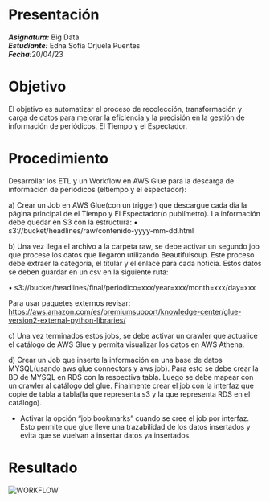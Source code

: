 # Presentación
<i><b>Asignatura:</b></i> Big Data
<br>
<i><b>Estudiante:</b></i> Edna Sofía Orjuela Puentes
<br>
<i><b>Fecha:</b></i>20/04/23
<br>
</p>

# Objetivo
El objetivo es automatizar el proceso de recolección, transformación y carga de datos para mejorar la eficiencia y la precisión en la gestión de información de periódicos, El Tiempo y el Espectador.

# Procedimiento

Desarrollar los ETL y un Workflow en AWS Glue para la descarga de información de periódicos (eltiempo y el espectador):

a) Crear un Job en AWS Glue(con un trigger) que descargue cada dia la página principal de
el Tiempo y El Espectador(o publímetro).
La información debe quedar en S3 con la estructura:
• s3://bucket/headlines/raw/contenido-yyyy-mm-dd.html

b) Una vez llega el archivo a la carpeta raw, se debe activar un segundo job que procese los
datos que llegaron utilizando Beautifulsoup. Este proceso debe extraer la categoría, el
titular y el enlace para cada noticia. Estos datos se deben guardar en un csv en la
siguiente ruta:

• s3://bucket/headlines/final/periodico=xxx/year=xxx/month=xxx/day=xxx

Para usar paquetes externos revisar:
https://aws.amazon.com/es/premiumsupport/knowledge-center/glue-version2-external-python-libraries/

c) Una vez terminados estos jobs, se debe activar un crawler que actualice el catálogo de
AWS Glue y permita visualizar los datos en AWS Athena.

d) Crear un Job que inserte la información en una base de datos MYSQL(usando aws glue connectors y aws job). Para esto se debe crear la BD de MYSQL en RDS con la respectiva tabla. Luego se debe mapear con un crawler al catálogo del glue. Finalmente crear el job con la interfaz que copie de tabla a tabla(la que representa s3 y la que representa RDS en el catálogo).
- Activar la opción “job bookmarks” cuando se cree el job por interfaz. Esto permite que glue lleve una trazabilidad de los datos insertados y evita que se vuelvan a insertar datos ya insertados.

# Resultado
![WORKFLOW](https://user-images.githubusercontent.com/65740725/233823217-3a9dcc26-14cf-468f-9e99-11c7dcce22e5.png)




